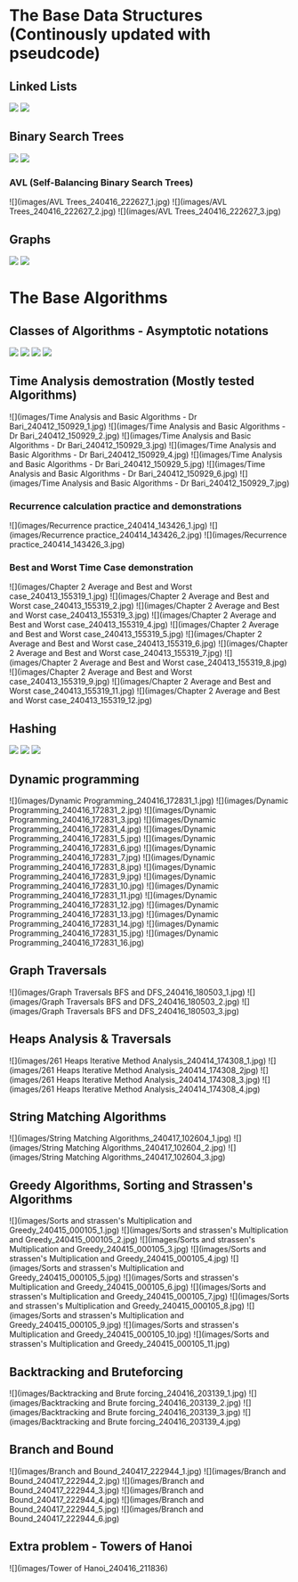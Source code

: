 # The Base Data Structures (Continously updated with pseudcode)
## Linked Lists 
![](images/3.jpg)
![](images/2.jpg)
## Binary Search Trees
![](images/4.jpg)
![](images/5.jpg)
### AVL (Self-Balancing Binary Search Trees)
![](images/AVL Trees_240416_222627_1.jpg)
![](images/AVL Trees_240416_222627_2.jpg)
![](images/AVL Trees_240416_222627_3.jpg)
## Graphs 
![](images/6.jpg)
![](images/7.jpg)

# The Base Algorithms 
## Classes of Algorithms - Asymptotic notations 
![](images/8.jpg)
![](images/9.jpg)
![](images/10.jpg)
![](images/11.jpg)
## Time Analysis demostration (Mostly tested Algorithms)
![](images/Time Analysis and Basic Algorithms - Dr Bari_240412_150929_1.jpg)
![](images/Time Analysis and Basic Algorithms - Dr Bari_240412_150929_2.jpg)
![](images/Time Analysis and Basic Algorithms - Dr Bari_240412_150929_3.jpg)
![](images/Time Analysis and Basic Algorithms - Dr Bari_240412_150929_4.jpg)
![](images/Time Analysis and Basic Algorithms - Dr Bari_240412_150929_5.jpg)
![](images/Time Analysis and Basic Algorithms - Dr Bari_240412_150929_6.jpg)
![](images/Time Analysis and Basic Algorithms - Dr Bari_240412_150929_7.jpg)
### Recurrence calculation practice and demonstrations 
![](images/Recurrence practice_240414_143426_1.jpg)
![](images/Recurrence practice_240414_143426_2.jpg)
![](images/Recurrence practice_240414_143426_3.jpg)
### Best and Worst Time Case demonstration 
![](images/Chapter 2 Average and Best and Worst case_240413_155319_1.jpg)
![](images/Chapter 2 Average and Best and Worst case_240413_155319_2.jpg)
![](images/Chapter 2 Average and Best and Worst case_240413_155319_3.jpg)
![](images/Chapter 2 Average and Best and Worst case_240413_155319_4.jpg)
![](images/Chapter 2 Average and Best and Worst case_240413_155319_5.jpg)
![](images/Chapter 2 Average and Best and Worst case_240413_155319_6.jpg)
![](images/Chapter 2 Average and Best and Worst case_240413_155319_7.jpg)
![](images/Chapter 2 Average and Best and Worst case_240413_155319_8.jpg)
![](images/Chapter 2 Average and Best and Worst case_240413_155319_9.jpg)
![](images/Chapter 2 Average and Best and Worst case_240413_155319_11.jpg)
![](images/Chapter 2 Average and Best and Worst case_240413_155319_12.jpg)
## Hashing
![](images/Hashing_240416_210636_1.jpg)
![](images/Hashing_240416_210636_2.jpg)
![](images/Hashing_240416_210636_3.jpg)
## Dynamic programming 
![](images/Dynamic Programming_240416_172831_1.jpg)
![](images/Dynamic Programming_240416_172831_2.jpg)
![](images/Dynamic Programming_240416_172831_3.jpg)
![](images/Dynamic Programming_240416_172831_4.jpg)
![](images/Dynamic Programming_240416_172831_5.jpg)
![](images/Dynamic Programming_240416_172831_6.jpg)
![](images/Dynamic Programming_240416_172831_7.jpg)
![](images/Dynamic Programming_240416_172831_8.jpg)
![](images/Dynamic Programming_240416_172831_9.jpg)
![](images/Dynamic Programming_240416_172831_10.jpg)
![](images/Dynamic Programming_240416_172831_11.jpg)
![](images/Dynamic Programming_240416_172831_12.jpg)
![](images/Dynamic Programming_240416_172831_13.jpg)
![](images/Dynamic Programming_240416_172831_14.jpg)
![](images/Dynamic Programming_240416_172831_15.jpg)
![](images/Dynamic Programming_240416_172831_16.jpg)
## Graph Traversals
![](images/Graph Traversals  BFS and DFS_240416_180503_1.jpg)
![](images/Graph Traversals  BFS and DFS_240416_180503_2.jpg)
![](images/Graph Traversals  BFS and DFS_240416_180503_3.jpg)
## Heaps Analysis & Traversals 
![](images/261 Heaps Iterative Method Analysis_240414_174308_1.jpg)
![](images/261 Heaps Iterative Method Analysis_240414_174308_2jpg)
![](images/261 Heaps Iterative Method Analysis_240414_174308_3.jpg)
![](images/261 Heaps Iterative Method Analysis_240414_174308_4.jpg)
## String Matching Algorithms 
![](images/String Matching Algorithms_240417_102604_1.jpg)
![](images/String Matching Algorithms_240417_102604_2.jpg)
![](images/String Matching Algorithms_240417_102604_3.jpg)
## Greedy Algorithms, Sorting and Strassen's Algorithms 
![](images/Sorts and strassen's Multiplication and Greedy_240415_000105_1.jpg)
![](images/Sorts and strassen's Multiplication and Greedy_240415_000105_2.jpg)
![](images/Sorts and strassen's Multiplication and Greedy_240415_000105_3.jpg)
![](images/Sorts and strassen's Multiplication and Greedy_240415_000105_4.jpg)
![](images/Sorts and strassen's Multiplication and Greedy_240415_000105_5.jpg)
![](images/Sorts and strassen's Multiplication and Greedy_240415_000105_6.jpg)
![](images/Sorts and strassen's Multiplication and Greedy_240415_000105_7.jpg)
![](images/Sorts and strassen's Multiplication and Greedy_240415_000105_8.jpg)
![](images/Sorts and strassen's Multiplication and Greedy_240415_000105_9.jpg)
![](images/Sorts and strassen's Multiplication and Greedy_240415_000105_10.jpg)
![](images/Sorts and strassen's Multiplication and Greedy_240415_000105_11.jpg)
## Backtracking and Bruteforcing 
![](images/Backtracking and Brute forcing_240416_203139_1.jpg)
![](images/Backtracking and Brute forcing_240416_203139_2.jpg)
![](images/Backtracking and Brute forcing_240416_203139_3.jpg)
![](images/Backtracking and Brute forcing_240416_203139_4.jpg)
## Branch and Bound 
![](images/Branch and Bound_240417_222944_1.jpg)
![](images/Branch and Bound_240417_222944_2.jpg)
![](images/Branch and Bound_240417_222944_3.jpg)
![](images/Branch and Bound_240417_222944_4.jpg)
![](images/Branch and Bound_240417_222944_5.jpg)
![](images/Branch and Bound_240417_222944_6.jpg)
## Extra problem - Towers of Hanoi 
![](images/Tower of Hanoi_240416_211836)






